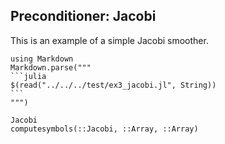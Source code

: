 ## Preconditioner: Jacobi

This is an example of a simple Jacobi smoother.

````@eval
using Markdown
Markdown.parse("""
```julia
$(read("../../../test/ex3_jacobi.jl", String))
```
""")
````

```@docs
Jacobi
computesymbols(::Jacobi, ::Array, ::Array)
```
